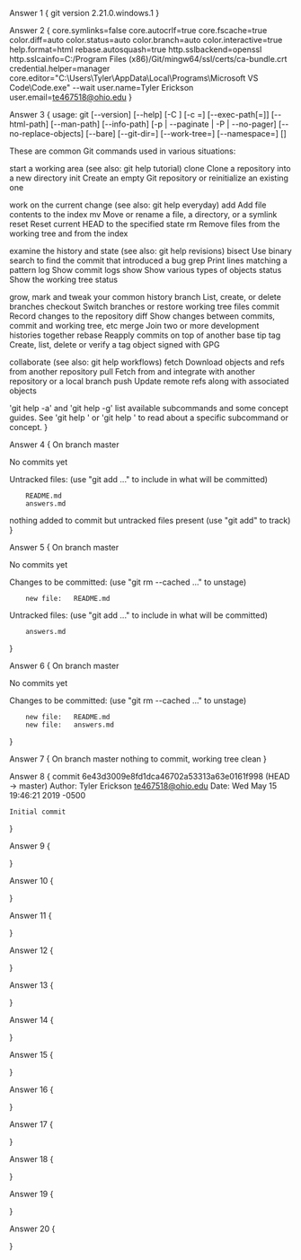 Answer 1
{
    git version 2.21.0.windows.1
}

Answer 2
{
    core.symlinks=false
core.autocrlf=true
core.fscache=true
color.diff=auto
color.status=auto
color.branch=auto
color.interactive=true
help.format=html
rebase.autosquash=true
http.sslbackend=openssl
http.sslcainfo=C:/Program Files (x86)/Git/mingw64/ssl/certs/ca-bundle.crt
credential.helper=manager
core.editor="C:\Users\Tyler\AppData\Local\Programs\Microsoft VS Code\Code.exe" --wait
user.name=Tyler Erickson
user.email=te467518@ohio.edu
}

Answer 3
{
    usage: git [--version] [--help] [-C <path>] [-c <name>=<value>]
           [--exec-path[=<path>]] [--html-path] [--man-path] [--info-path]
           [-p | --paginate | -P | --no-pager] [--no-replace-objects] [--bare]
           [--git-dir=<path>] [--work-tree=<path>] [--namespace=<name>]
           <command> [<args>]

These are common Git commands used in various situations:

start a working area (see also: git help tutorial)
   clone      Clone a repository into a new directory
   init       Create an empty Git repository or reinitialize an existing one

work on the current change (see also: git help everyday)
   add        Add file contents to the index
   mv         Move or rename a file, a directory, or a symlink
   reset      Reset current HEAD to the specified state
   rm         Remove files from the working tree and from the index

examine the history and state (see also: git help revisions)
   bisect     Use binary search to find the commit that introduced a bug
   grep       Print lines matching a pattern
   log        Show commit logs
   show       Show various types of objects
   status     Show the working tree status

grow, mark and tweak your common history
   branch     List, create, or delete branches
   checkout   Switch branches or restore working tree files
   commit     Record changes to the repository
   diff       Show changes between commits, commit and working tree, etc
   merge      Join two or more development histories together
   rebase     Reapply commits on top of another base tip
   tag        Create, list, delete or verify a tag object signed with GPG

collaborate (see also: git help workflows)
   fetch      Download objects and refs from another repository
   pull       Fetch from and integrate with another repository or a local branch
   push       Update remote refs along with associated objects

'git help -a' and 'git help -g' list available subcommands and some
concept guides. See 'git help <command>' or 'git help <concept>'
to read about a specific subcommand or concept.
}

Answer 4
{
    On branch master

No commits yet

Untracked files:
  (use "git add <file>..." to include in what will be committed)

        README.md
        answers.md

nothing added to commit but untracked files present (use "git add" to track)
}

Answer 5
{
    On branch master

No commits yet

Changes to be committed:
  (use "git rm --cached <file>..." to unstage)

        new file:   README.md

Untracked files:
  (use "git add <file>..." to include in what will be committed)

        answers.md
}

Answer 6
{
    On branch master

No commits yet

Changes to be committed:
  (use "git rm --cached <file>..." to unstage)

        new file:   README.md
        new file:   answers.md
}

Answer 7
{
    On branch master
    nothing to commit, working tree clean
}

Answer 8
{
    commit 6e43d3009e8fd1dca46702a53313a63e0161f998 (HEAD -> master)
    Author: Tyler Erickson <te467518@ohio.edu>
    Date:   Wed May 15 19:46:21 2019 -0500

    Initial commit
}

Answer 9
{
    
}

Answer 10
{

}

Answer 11
{

}

Answer 12
{

}

Answer 13
{

}

Answer 14
{

}

Answer 15
{

}

Answer 16
{

}

Answer 17
{

}

Answer 18
{

}

Answer 19
{

}

Answer 20
{

}